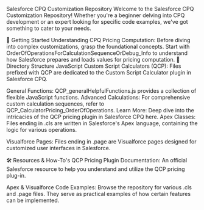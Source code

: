 Salesforce CPQ Customization Repository
Welcome to the Salesforce CPQ Customization Repository! Whether you're a beginner delving into CPQ development or an expert looking for specific code examples, we've got something to cater to your needs.

🚀 Getting Started
Understanding CPQ Pricing Computation: Before diving into complex customizations, grasp the foundational concepts. Start with OrderOfOperationsForCalculationSequenceOrDebug_Info to understand how Salesforce prepares and loads values for pricing computation.
📁 Directory Structure
JavaScript Custom Script Calculators (QCP): Files prefixed with QCP are dedicated to the Custom Script Calculator plugin in Salesforce CPQ.

General Functions: QCP_generalHelpfulFunctions.js provides a collection of flexible JavaScript functions.
Advanced Calculations: For comprehensive custom calculation sequences, refer to QCP_CalculatorPricing_OrderOfOperations.
Learn More: Deep dive into the intricacies of the QCP pricing plugin in Salesforce CPQ here.
Apex Classes: Files ending in .cls are written in Salesforce's Apex language, containing the logic for various operations.

Visualforce Pages: Files ending in .page are Visualforce pages designed for customized user interfaces in Salesforce.

🛠 Resources & How-To's
QCP Pricing Plugin Documentation: An official Salesforce resource to help you understand and utilize the QCP pricing plug-in.

Apex & Visualforce Code Examples: Browse the repository for various .cls and .page files. They serve as practical examples of how certain features can be implemented.
